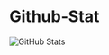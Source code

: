 # Github-Stat

![GitHub Stats](https://github-readme-stats.vercel.app/api?username=kumudunee&theme=radical)
